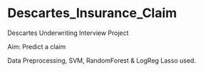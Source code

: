 # Descartes_Insurance_Claim
Descartes Underwriting Interview Project

Aim: Predict a claim

Data Preprocessing, SVM, RandomForest & LogReg Lasso used.
